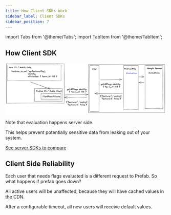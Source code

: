 ```yaml
---
title: How Client SDKs Work
sidebar_label: Client SDKs
sidebar_position: 7
---
```

import Tabs from '@theme/Tabs';
import TabItem from '@theme/TabItem';

## How Client SDK

![image](/img/docs/client-sdks/client-sdks.png)

Note that evaluation happens server side. 

This helps prevent potentially sensitive data from leaking out of your system.


[See server SDKs to compare](/docs/explanations/server-sdks.md)

## Client Side Reliability

Each user that needs flags evaluated is a different request to Prefab. So what happens if prefab goes down? 

All active users will be unaffected, because they will have cached values in the CDN.

After a configurable timeout, all new users will receive default values.
